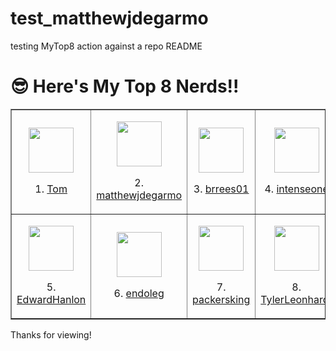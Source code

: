 # test_matthewjdegarmo
testing MyTop8 action against a repo README

# 😎 Here's My Top 8 Nerds!!
<!-- MYTOP8-LIST:START -->
<table style="border-collapse: collapse;" border="1"><tbody>
<td style='text-align:center'><p><a href='https://twitter.com/myspacetom'><img style='display: block; margin-left: auto; margin-right: auto;' src='https://pbs.twimg.com/profile_images/1237550450/mstom_400x400.jpg' alt='' width='72' height='72' /></a></p><p style='text-align: center;'>1. <a href='https://twitter.com/myspacetom'>Tom</a></p></td>
<td style='text-align:center'><p><a href='https://github.com/matthewjdegarmo'><img style='display: block; margin-left: auto; margin-right: auto;' src='https://github.com/matthewjdegarmo.png' alt='' width='72' height='72' /></a></p><p style='text-align: center;'>2. <a href='https://github.com/matthewjdegarmo'>matthewjdegarmo</a></p></td>
<td style='text-align:center'><p><a href='https://github.com/brrees01'><img style='display: block; margin-left: auto; margin-right: auto;' src='https://github.com/brrees01.png' alt='' width='72' height='72' /></a></p><p style='text-align: center;'>3. <a href='https://github.com/brrees01'>brrees01</a></p></td>
<td style='text-align:center'><p><a href='https://github.com/intenseone'><img style='display: block; margin-left: auto; margin-right: auto;' src='https://github.com/intenseone.png' alt='' width='72' height='72' /></a></p><p style='text-align: center;'>4. <a href='https://github.com/intenseone'>intenseone</a></p></td>
</tr><tr><td style='text-align:center'><p><a href='https://github.com/EdwardHanlon'><img style='display: block; margin-left: auto; margin-right: auto;' src='https://github.com/EdwardHanlon.png' alt='' width='72' height='72' /></a></p><p style='text-align: center;'>5. <a href='https://github.com/EdwardHanlon'>EdwardHanlon</a></p></td>
<td style='text-align:center'><p><a href='https://github.com/endoleg'><img style='display: block; margin-left: auto; margin-right: auto;' src='https://github.com/endoleg.png' alt='' width='72' height='72' /></a></p><p style='text-align: center;'>6. <a href='https://github.com/endoleg'>endoleg</a></p></td>
<td style='text-align:center'><p><a href='https://github.com/packersking'><img style='display: block; margin-left: auto; margin-right: auto;' src='https://github.com/packersking.png' alt='' width='72' height='72' /></a></p><p style='text-align: center;'>7. <a href='https://github.com/packersking'>packersking</a></p></td>
<td style='text-align:center'><p><a href='https://github.com/TylerLeonhardt'><img style='display: block; margin-left: auto; margin-right: auto;' src='https://github.com/TylerLeonhardt.png' alt='' width='72' height='72' /></a></p><p style='text-align: center;'>8. <a href='https://github.com/TylerLeonhardt'>TylerLeonhardt</a></p></td>
</tr></tbody></table>
<!-- MYTOP8-LIST:END -->












Thanks for viewing!










